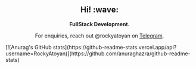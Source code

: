 <h2 align='center'> Hi! :wave:</h2>
<p align='center'>
  <strong>
    FullStack Development.
  </strong>
</p>
<p align='center'>For enquiries, reach out @rockyatoyan on <a href="https://t.me/rockyatoyan" target="_blank">Telegram</a>.</p>
[![Anurag's GitHub stats](https://github-readme-stats.vercel.app/api?username=RockyAtoyan)](https://github.com/anuraghazra/github-readme-stats)
